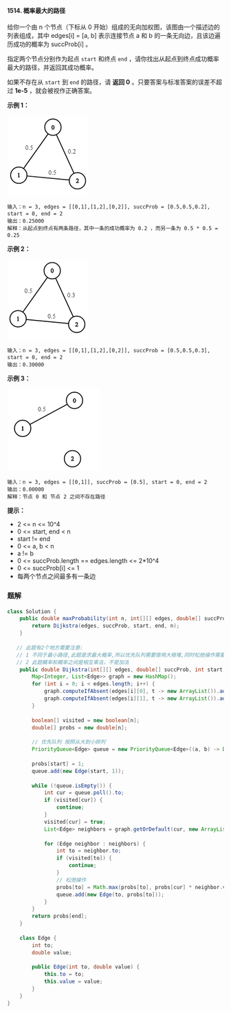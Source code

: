 #### 1514. 概率最大的路径

给你一个由 n 个节点（下标从 0 开始）组成的无向加权图，该图由一个描述边的列表组成，其中 edges[i] = [a, b] 表示连接节点 a 和 b 的一条无向边，且该边遍历成功的概率为 succProb[i] 。

指定两个节点分别作为起点 `start` 和终点 `end` ，请你找出从起点到终点成功概率最大的路径，并返回其成功概率。

如果不存在从 `start` 到 `end` 的路径，请 **返回 0** 。只要答案与标准答案的误差不超过 **1e-5** ，就会被视作正确答案。

**示例 1：**

![img](./images/概率最大的路径/1.jpg)

```shell
输入：n = 3, edges = [[0,1],[1,2],[0,2]], succProb = [0.5,0.5,0.2], start = 0, end = 2
输出：0.25000
解释：从起点到终点有两条路径，其中一条的成功概率为 0.2 ，而另一条为 0.5 * 0.5 = 0.25
```

**示例 2：**

![img](./images/概率最大的路径/2.jpg)

```shell
输入：n = 3, edges = [[0,1],[1,2],[0,2]], succProb = [0.5,0.5,0.3], start = 0, end = 2
输出：0.30000
```

**示例 3：**

![img](./images/概率最大的路径/3.jpg)

```shell
输入：n = 3, edges = [[0,1]], succProb = [0.5], start = 0, end = 2
输出：0.00000
解释：节点 0 和 节点 2 之间不存在路径
```

**提示：**

* 2 <= n <= 10^4
* 0 <= start, end < n
* start != end
* 0 <= a, b < n
* a != b
* 0 <= succProb.length == edges.length <= 2*10^4
* 0 <= succProb[i] <= 1
* 每两个节点之间最多有一条边

### 题解

```java
class Solution {
    public double maxProbability(int n, int[][] edges, double[] succProb, int start, int end) {
        return Dijkstra(edges, succProb, start, end, n);
    }

   // 此题有2个地方需要注意:
   // 1 不同于最小路径,此题是求最大概率,所以优先队列需要使用大根堆,同时松弛操作需要是取最大值
   // 2 此题概率和概率之间是相互乘法，不是加法
    public double Dijkstra(int[][] edges, double[] succProb, int start, int end, int n) {
        Map<Integer, List<Edge>> graph = new HashMap();
        for (int i = 0; i < edges.length; i++) {
            graph.computeIfAbsent(edges[i][0], t -> new ArrayList()).add(new Edge(edges[i][1], succProb[i]));
            graph.computeIfAbsent(edges[i][1], t -> new ArrayList()).add(new Edge(edges[i][0], succProb[i]));
        }

        boolean[] visited = new boolean[n];
        double[] probs = new double[n];

        // 优先队列 按照从大到小排列
        PriorityQueue<Edge> queue = new PriorityQueue<Edge>((a, b) -> Double.compare(b.value, a.value));

        probs[start] = 1;
        queue.add(new Edge(start, 1));

        while (!queue.isEmpty()) {
            int cur = queue.poll().to;
            if (visited[cur]) {
                continue;
            }
            visited[cur] = true;
            List<Edge> neighbors = graph.getOrDefault(cur, new ArrayList());

            for (Edge neighbor : neighbors) {
                int to = neighbor.to;
                if (visited[to]) {
                    continue;
                }
                // 松弛操作
                probs[to] = Math.max(probs[to], probs[cur] * neighbor.value);
                queue.add(new Edge(to, probs[to]));
            }
        }
        return probs[end];
    }

    class Edge {
        int to;
        double value;

        public Edge(int to, double value) {
            this.to = to;
            this.value = value;
        }
    }
}
```

